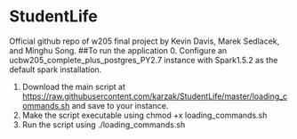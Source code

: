 # StudentLife
Official github repo of w205 final project by Kevin Davis, Marek Sedlacek, and Minghu Song. 
##To run the application
0. Configure an ucbw205\_complete\_plus\_postgres\_PY2.7 instance with Spark1.5.2 as the default spark installation.
1. Download the main script at https://raw.githubusercontent.com/karzak/StudentLife/master/loading_commands.sh and save to your instance.
2. Make the script executable using chmod +x loading_commands.sh
3. Run the script using ./loading_commands.sh
